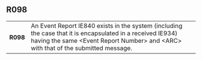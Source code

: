 ## R098
<table>
 <tr>
  <th>
   R098
  </th>
  <td>
   An Event Report IE840 exists in the system (including the case that it is encapsulated in a received IE934) having the same &lt;Event Report Number&gt; and &lt;ARC&gt; with that of the submitted message.
  </td>
 </tr>
</table>
